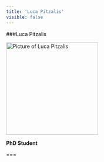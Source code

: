 ```yaml
---
title: 'Luca Pitzalis'
visible: false
---
```

   
###Luca Pitzalis
   
<img src="/lab/user/pages/02.people/20.pitzalis_luca/img/luca_pitzalis.png" alt="Picture of Luca Pitzalis" style="height: 250px">
   
**PhD Student**
   
===
